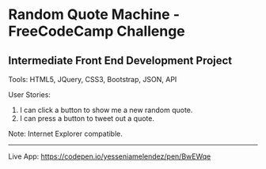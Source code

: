 # Random Quote Machine - FreeCodeCamp Challenge

Intermediate Front End Development Project
-----------------------------------------------------------------------------------------------------------------------------------
Tools: HTML5, JQuery, CSS3, Bootstrap, JSON, API

User Stories:

   1.  I can click a button to show me a new random quote.
   2.  I can press a button to tweet out a quote.
   
Note: Internet Explorer compatible.

-----------------------------------------------------------------------------------------------------------------------------------
Live App: https://codepen.io/yesseniamelendez/pen/BwEWqe
